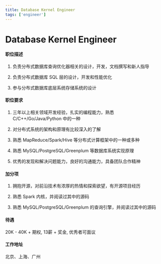 ```yaml
---
title: Database Kernel Engineer
tags: ['engineer']
---
```


# Database Kernel Engineer

#### 职位描述

1. 负责分布式数据库查询优化器相关的设计，开发，文档撰写和新人指导

2. 负责分布式数据库 SQL 层的设计，开发和性能优化

3. 参与分布式数据库底层系统存储系统的设计

#### 职位要求

1. 三年以上相关领域开发经验，扎实的编程能力，熟悉 C/C++/Go/Java/Python 中的一种

2. 对分布式系统的架构和原理有比较深入的了解

3. 熟悉 MapReduce/Spark/Hive 等分布式计算框架中的一种或多种

4. 熟悉 MySQL/PostgreSQL/Greenplum 等数据库系统实现原理

5. 优秀的发现和解决问题能力，良好的沟通能力，具备团队合作精神

#### 加分项

1. 拥抱开源，对前沿技术有浓厚的热情和探索欲望，有开源项目经历

2. 熟悉 Spark 内核，并阅读过其中的源码

3. 熟悉 MySQL/PostgreSQL/Greenplum 的查询引擎，并阅读过其中的源码

#### 待遇

20K - 40K + 期权, 13薪 + 奖金, 优秀者可面议

#### 工作地址

北京、上海、广州
